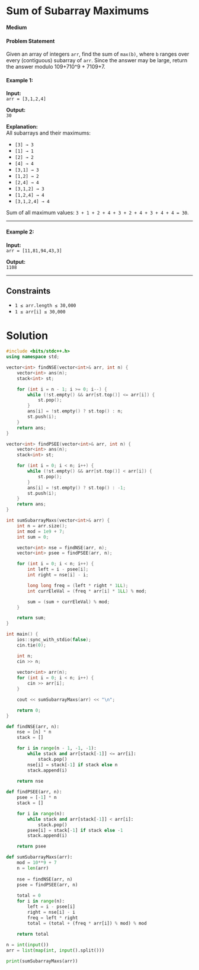 # Sum of Subarray Maximums

**Medium**

#### **Problem Statement**

Given an array of integers `arr`, find the sum of `max(b)`, where `b` ranges over every (contiguous) subarray of `arr`. Since the answer may be large, return the answer modulo 109+710^9 + 7109+7.

#### **Example 1:**

**Input:**  
`arr = [3,1,2,4]`

**Output:**  
`30`

**Explanation:**  
All subarrays and their maximums:

- `[3] → 3`
- `[1] → 1`
- `[2] → 2`
- `[4] → 4`
- `[3,1] → 3`
- `[1,2] → 2`
- `[2,4] → 4`
- `[3,1,2] → 3`
- `[1,2,4] → 4`
- `[3,1,2,4] → 4`

Sum of all maximum values: `3 + 1 + 2 + 4 + 3 + 2 + 4 + 3 + 4 + 4 = 30`.

---

#### **Example 2:**

**Input:**  
`arr = [11,81,94,43,3]`

**Output:**  
`1108`

---

## Constraints
- `1 ≤ arr.length ≤ 30,000`
- `1 ≤ arr[i] ≤ 30,000`


# Solution

```cpp
#include <bits/stdc++.h>
using namespace std;

vector<int> findNSE(vector<int>& arr, int n) {
    vector<int> ans(n);
    stack<int> st;

    for (int i = n - 1; i >= 0; i--) {
        while (!st.empty() && arr[st.top()] <= arr[i]) {
            st.pop();
        }
        ans[i] = !st.empty() ? st.top() : n;
        st.push(i);
    }
    return ans;
}

vector<int> findPSEE(vector<int>& arr, int n) {
    vector<int> ans(n);
    stack<int> st;

    for (int i = 0; i < n; i++) {
        while (!st.empty() && arr[st.top()] < arr[i]) {
            st.pop();
        }
        ans[i] = !st.empty() ? st.top() : -1;
        st.push(i);
    }
    return ans;
}

int sumSubarrayMaxs(vector<int>& arr) {
    int n = arr.size();
    int mod = 1e9 + 7;
    int sum = 0;

    vector<int> nse = findNSE(arr, n);
    vector<int> psee = findPSEE(arr, n);

    for (int i = 0; i < n; i++) {
        int left = i - psee[i];
        int right = nse[i] - i;

        long long freq = (left * right * 1LL);
        int currEleVal = (freq * arr[i] * 1LL) % mod;

        sum = (sum + currEleVal) % mod;
    }

    return sum;
}

int main() {
    ios::sync_with_stdio(false);
    cin.tie(0);

    int n;
    cin >> n;
    
    vector<int> arr(n);
    for (int i = 0; i < n; i++) {
        cin >> arr[i];
    }

    cout << sumSubarrayMaxs(arr) << "\n";

    return 0;
}

```


```python
def findNSE(arr, n):
    nse = [n] * n
    stack = []

    for i in range(n - 1, -1, -1):
        while stack and arr[stack[-1]] <= arr[i]:
            stack.pop()
        nse[i] = stack[-1] if stack else n
        stack.append(i)
    
    return nse

def findPSEE(arr, n):
    psee = [-1] * n
    stack = []

    for i in range(n):
        while stack and arr[stack[-1]] < arr[i]:
            stack.pop()
        psee[i] = stack[-1] if stack else -1
        stack.append(i)

    return psee

def sumSubarrayMaxs(arr):
    mod = 10**9 + 7
    n = len(arr)
    
    nse = findNSE(arr, n)
    psee = findPSEE(arr, n)
    
    total = 0
    for i in range(n):
        left = i - psee[i]
        right = nse[i] - i
        freq = left * right
        total = (total + (freq * arr[i]) % mod) % mod
    
    return total

n = int(input())
arr = list(map(int, input().split()))

print(sumSubarrayMaxs(arr))

```